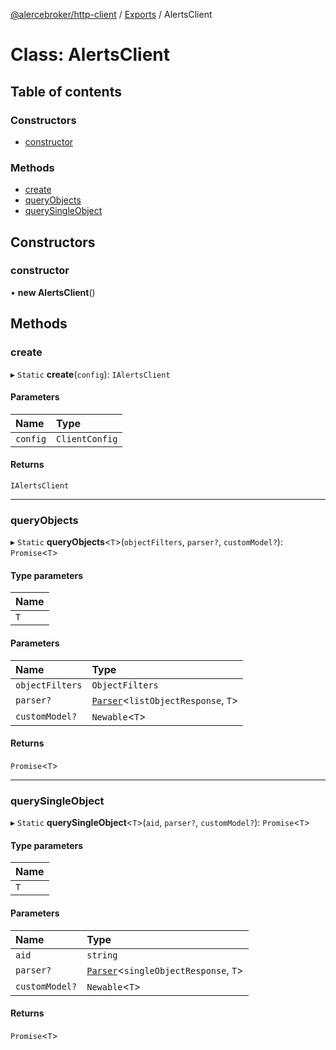 [@alercebroker/http-client](../README.md) / [Exports](../modules.md) / AlertsClient

# Class: AlertsClient

## Table of contents

### Constructors

- [constructor](AlertsClient.md#constructor)

### Methods

- [create](AlertsClient.md#create)
- [queryObjects](AlertsClient.md#queryobjects)
- [querySingleObject](AlertsClient.md#querysingleobject)

## Constructors

### constructor

• **new AlertsClient**()

## Methods

### create

▸ `Static` **create**(`config`): `IAlertsClient`

#### Parameters

| Name | Type |
| :------ | :------ |
| `config` | `ClientConfig` |

#### Returns

`IAlertsClient`

___

### queryObjects

▸ `Static` **queryObjects**<`T`\>(`objectFilters`, `parser?`, `customModel?`): `Promise`<`T`\>

#### Type parameters

| Name |
| :------ |
| `T` |

#### Parameters

| Name | Type |
| :------ | :------ |
| `objectFilters` | `ObjectFilters` |
| `parser?` | [`Parser`](../modules.md#parser)<`listObjectResponse`, `T`\> |
| `customModel?` | `Newable`<`T`\> |

#### Returns

`Promise`<`T`\>

___

### querySingleObject

▸ `Static` **querySingleObject**<`T`\>(`aid`, `parser?`, `customModel?`): `Promise`<`T`\>

#### Type parameters

| Name |
| :------ |
| `T` |

#### Parameters

| Name | Type |
| :------ | :------ |
| `aid` | `string` |
| `parser?` | [`Parser`](../modules.md#parser)<`singleObjectResponse`, `T`\> |
| `customModel?` | `Newable`<`T`\> |

#### Returns

`Promise`<`T`\>
